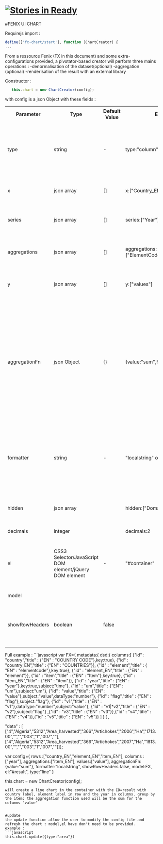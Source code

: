 [![Stories in Ready](https://badge.waffle.io/FENIX-Platform/fenix-ui-olap.png?label=ready&title=Ready)](https://waffle.io/FENIX-Platform/fenix-ui-olap)
=============


#FENIX UI CHART


Requirejs import : 
```javascript
define(['fx-chart/start'], function (ChartCreator) {
...
```
From a ressource Fenix (FX in this document) and some extra-configurations provided, a pivotator-based creator will perform three mains operations : 
	-denormalisation of the dataset(optional)
	-aggregation (optional)
	-renderisation of the result with an external library


Constructor :
```javascript
   this.chart = new ChartCreator(config);
   ```
with config is a json Object with these fields :
<table>
<tbody>
<tr>
<th>Parameter</th>
<th>Type</th>
<th>Default Value</th>
<th>Example</th>
<th>Description</th>
</tr>
<tr>
<td>type </td>
<td>string</td>
<td>-</td>

<td>type:"column"</td>
<td> type of chart we want to display
currently available : 
"line","column", "column_stacked", "area", "pyramide", "area_stacked", "scatter","boxplot"
</td>
</tr>
<tr>
<td>x</td>
<td>json array</td>
<td>[]</td>

<td>x:["Country_EN","Indicator_EN"]</td>
<td>List the dimensions to put in x-axis of the graph</td>
</tr>

<tr>
<td>series</td>
<td>json array</td>
<td>[]</td>

<td>series:["Year"]</td>
<td>List the dimensions that will be inerpreted as series in the graph</td>
</tr>


<tr>
<td>aggregations</td>
<td>json array</td>
<td>[]</td>

<td>aggregations:["ElementCode_EN"]</td>
<td>FX columns we want to aggregate,they will not appears in the
Grid</td>
</tr>
<tr>
<td>y</td>
<td>json array</td>
<td>[]</td>

<td>y:["values"]</td>
<td> describe wich FX columns will be aggregates and displayed as Y-axis of the chart</td>
</tr>
<tr>
<td>aggregationFn</td>
<td>json Object</td>
<td>{}</td>

<td> {value:"sum",Flag:"dif",Units:"dif"}</td>
<td>This object is needed to identify which aggregation function
have to be applied for each field on the "values" part of the dataset.
The functions identifiers "sum" and dif in this example refer to a
function of aggregation implemented in the functions part of the
application and can be easily extended if needed</td>
</tr>
<tr>
<td>formatter</td>
<td>string</td>
<td>-</td>

<td> "localstring" or "value"</td>
<td>identifier of the formater function for the value field
localstring result will be in this format : "1 250,12", value will
return 1250,12 ; value is  recommanded for charting</td>
</tr>
<tr>
<td>hidden</td>
<td> json array</td>

<td><br>
</td>
<td>hidden:["DomainCode"]
</td><td>this FX columns will not appear in the name of the series or of the X-axis
</td>
</tr>
<tr>
<td>decimals</td>
<td>integer</td>
<td></td>
<td>decimals:2</td>
<td> number of decimal for the values</td>

</tr>
 <tr><td>el</td>
         <td>CSS3 Selector/JavaScript DOM element/jQuery DOM element</td>
         <td> - </td>
         <td>"#container"</td>
         <td>Optional component container. if specified items's will be searched within it otherwise within the whole document.</td>
  </tr>
<tr>
<td>model</td>
<td><br>
</td>
<td><br>
</td>
<td><br>
</td>
<td> The ressource FENIX to display</td>
</tr>
<tr>
<td>showRowHeaders</td>
<td>boolean</td>
<td>false
</td>
<td><br>
</td>
<td>boolean to show the row header in the output matrix of the pivotator component; false is recommanded for charting</td>
</tr>
</tbody>
</table>
Full example : 
```javascript
var FX={
  metadata:{
	dsd:{
	columns:[
		{"id" : "country","title" : {"EN" : "COUNTRY CODE"},key:true},
		{"id" : "country_EN","title" : {"EN" : "COUNTRIES"}},
		{"id" : "element","title" : { "EN" : "elementcode"},key:true},
		{"id" : "element_EN","title" : {"EN" : "element"}},
		{"id" : "item","title" : {"EN" : "Item"},key:true},
		{"id" : "item_EN","title" : {"EN" : "item"}},
		{"id" : "year","title" : {"EN" : "year"},key:true,subject:"time"},
		{"id" : "um","title" : {"EN" : "um"},subject:"um"},
		{"id" : "value","title" : {"EN" : "value"},subject:"value",dataType:"number"},
		{"id" : "flag","title" : {"EN" : "flag"},subject:"flag"},
		{"id" : "v1","title" : {"EN" : "v1"},dataType:"number",subject:"value"},
		{"id" : "v1|*v2","title" : {"EN" : "v2"},subject:"flag"}	,{"id" : "v3","title" : {"EN" : "v3"}},{"id" : "v4","title" : {"EN" : "v4"}},{"id" : "v5","title" : {"EN" : "v5"}}
		]
		}
		},
  
  "data" : [
  ["4","Algeria","5312","Area_harvested","366","Artichokes","2006","Ha","1713.00","","","003","1","007",""],
  ["4","Algeria","5312","Area_harvested","366","Artichokes","2007","Ha","1813.00","","","003","1","007",""]]};

var config={
rows :["country_EN","element_EN","item_EN"],
 columns :["year"],
aggregations:["item_EN"],
values:["value"],
aggregationFn:{value:"sum"},
formatter:"localstring",
showRowHeaders:false,
model:FX,
el:"#result",
type:"line"
}


   this.chart = new ChartCreator(config);
   ```
will create a line chart in the container with the ID=result with country label, element label in row and the year in columns, group by the item: the aggregation function used will be the sum for the columns "value"


#update
the update function allow the user to modify the config file and refresh the chart : model,el have don't need to be provided.
example : 
```javascript
this.chart.update({type:"area"})

```
